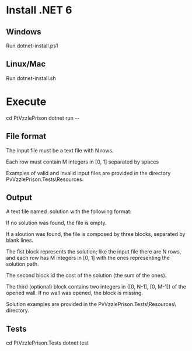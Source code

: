 # Install .NET 6

## Windows
Run dotnet-install.ps1

## Linux/Mac
Run dotnet-install.sh

# Execute
cd PtVzzlePrison
dotnet run -- <input-file-name>

## File format
The input file must be a text file with N rows.

Each row must contain M integers in [0, 1] separated by spaces

Examples of valid and invalid input files are provided in the
directory PvVzzlePrison.Tests\Resources\.

## Output
A text file named <input-file-name-without-extension>.solution with the following format:

If no solution was found, the file is empty.

If a sloution was found, the file is composed by three blocks, separated by blank lines.

The fist block represents the solution; like the input file there are N rows, and each
row has M integers in [0, 1] with the ones representing the solution path.

The second block id the cost of the solution (the sum of the ones).

The third (optional) block contains two integers in ([0, N-1], [0, M-1]) of the opened wall.
If no wall was opened, the block is missing.

Solution examples are provided in the PvVzzlePrison.Tests\Resources\ directory.

## Tests
cd PtVzzlePrison.Tests
dotnet test